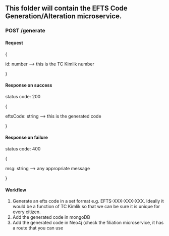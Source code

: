 ## This folder will contain the EFTS Code Generation/Alteration microservice.

### POST /generate

#### Request

{

  id: number --> this is the TC Kimlik number

}

#### Response on success
status code: 200

{

  eftsCode: string --> this is the generated code

}

#### Response on failure
status code: 400

{

  msg: string --> any appropriate message

}

#### Workflow
1) Generate an efts code in a set format e.g. EFTS-XXX-XXX-XXX. Ideally it would be a function of TC Kimlik so that we can be sure it is unique for every citizen.
2) Add the generated code in mongoDB
3) Add the generated code in Neo4j (check the filiation microservice, it has a route that you can use

